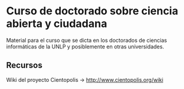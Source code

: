 # Curso de doctorado sobre ciencia abierta y ciudadana
Material para el curso que se dicta en los doctorados de ciencias informáticas de la UNLP y posiblemente en otras universidades.

## Recursos
Wiki del proyecto Cientopolis -> http://www.cientopolis.org/wiki


